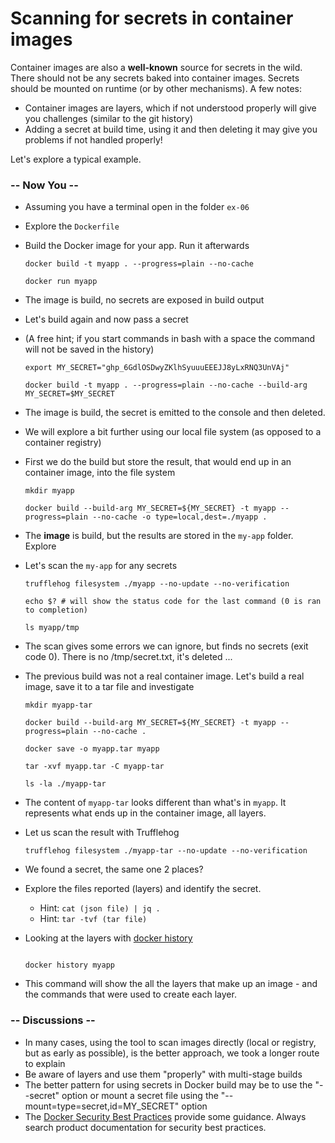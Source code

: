 # Scanning for secrets in container images

Container images are also a **well-known** source for secrets in the wild. There should not be any secrets baked into container images. Secrets should be mounted on runtime (or by other mechanisms). A few notes:

- Container images are layers, which if not understood properly will give you challenges (similar to the git history)
- Adding a secret at build time, using it and then deleting it may give you problems if not handled properly!

Let's explore a typical example.

### -- Now You --

- Assuming you have a terminal open in the folder `ex-06`
- Explore the `Dockerfile`
- Build the Docker image for your app. Run it afterwards
  
    ```shell
    docker build -t myapp . --progress=plain --no-cache
    
    docker run myapp
    ```

- The image is build, no secrets are exposed in build output
- Let's build again and now pass a secret
- (A free hint; if you start commands in bash with a space the command will not be saved in the history)

    ```shell
    export MY_SECRET="ghp_6GdlOSDwyZKlhSyuuuEEEJJ8yLxRNQ3UnVAj"
    
    docker build -t myapp . --progress=plain --no-cache --build-arg MY_SECRET=$MY_SECRET
    ```

- The image is build, the secret is emitted to the console and then deleted.
- We will explore a bit further using our local file system (as opposed to a container registry)
- First we do the build but store the result, that would end up in an container image, into the file system

    ```shell
    mkdir myapp

    docker build --build-arg MY_SECRET=${MY_SECRET} -t myapp --progress=plain --no-cache -o type=local,dest=./myapp .
    ```

- The **image** is build, but the results are stored in the `my-app` folder. Explore
- Let's scan the `my-app` for any secrets

    ```shell
    trufflehog filesystem ./myapp --no-update --no-verification
    
    echo $? # will show the status code for the last command (0 is ran to completion)

    ls myapp/tmp 
    ```

- The scan gives some errors we can ignore, but finds no secrets (exit code 0). There is no /tmp/secret.txt, it's deleted ...
- The previous build was not a real container image. Let's build a real image, save it to a tar file and investigate

    ```shell
    mkdir myapp-tar

    docker build --build-arg MY_SECRET=${MY_SECRET} -t myapp --progress=plain --no-cache .
    
    docker save -o myapp.tar myapp
    
    tar -xvf myapp.tar -C myapp-tar
    
    ls -la ./myapp-tar
    ```

- The content of `myapp-tar` looks different than what's in `myapp`. It represents what ends up in the container image, all layers.
- Let us scan the result with Trufflehog

    ```shell
    trufflehog filesystem ./myapp-tar --no-update --no-verification
    ```

- We found a secret, the same one 2 places?
- Explore the files reported (layers) and identify the secret.
  - Hint: `cat (json file) | jq .`
  - Hint: `tar -tvf (tar file)`

- Looking at the layers with [docker history](https://docs.docker.com/engine/reference/commandline/history/)

    ```shell

    docker history myapp
    
    ```

- This command will show the all the layers that make up an image - and the commands that were used to create each layer.

### -- Discussions --

- In many cases, using the tool to scan images directly (local or registry, but as early as possible), is the better approach, we took a longer route to explain
- Be aware of layers and use them "properly" with multi-stage builds
- The better pattern for using secrets in Docker build may be to use the "--secret" option or mount a secret file using the "--mount=type=secret,id=MY_SECRET" option
- The [Docker Security Best Practices](https://docs.docker.com/develop/security-best-practices/) provide some guidance. Always search product documentation for security best practices.
